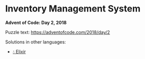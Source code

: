 # Inventory Management System

**Advent of Code: Day 2, 2018**

Puzzle text: https://adventofcode.com/2018/day/2

Solutions in other languages:

- [💧 Elixir](../../../elixir/lib/2018/02_inventory_management_system)
